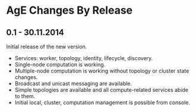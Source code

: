 # AgE Changes By Release

## 0.1 - 30.11.2014

Initial release of the new version.

* Services: worker, topology, identity, lifecycle, discovery.
* Single-node computation is working.
* Multiple-node computation is working without topology or cluster state changes.
* Broadcast and unicast messaging are available.
* Simple topologies are available and all compute-related services abide to them.
* Initial local, cluster, computation management is possible from console.
